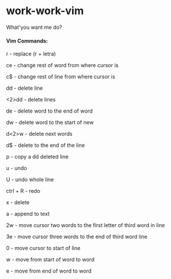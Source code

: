 work-work-vim
==============

What'you want me do?


#### Vim Commands:

r - replace (r + letra)

ce - change rest of word from where cursor is

c$ - change rest of line from where cursor is

dd - delete line

<2>dd - delete <two> lines

de - delete word to the end of word

dw - delete word to the start of new

d<2>w - delete next <two> words

d$ - delete to the end of the line

p - copy a dd deleted line

u - undo

U - undo whole line

ctrl + R - redo

x - delete 

a - append to text

2w - move cursor two words to the first letter of third word in line

3e - move cursor three words to the end of third word line

0 - move cursor to start of line

w - move from start of word to word

e - move from end of word to word
